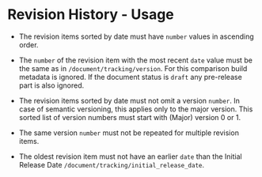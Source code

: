 # Revision History - Usage

* The revision items sorted by date must have `number` values in ascending order.

* The `number` of the revision item with the most recent `date` value must be the same as in `/document/tracking/version`.
  For this comparison build metadata is ignored.
  If the document status is `draft` any pre-release part is also ignored.

* The revision items sorted by date must not omit a version `number`.
  In case of semantic versioning, this applies only to the major version.
  This sorted list of version numbers must start with (Major) version 0 or 1.

* The same version `number` must not be repeated for multiple revision items.

* The oldest revision item must not have an earlier `date` than the Initial Release Date `/document/tracking/initial_release_date`.
